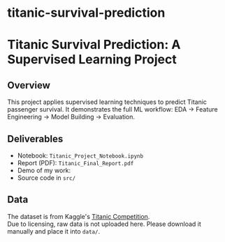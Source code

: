 # titanic-survival-prediction

# Titanic Survival Prediction: A Supervised Learning Project

## Overview
This project applies supervised learning techniques to predict Titanic passenger survival.
It demonstrates the full ML workflow: EDA → Feature Engineering → Model Building → Evaluation.

## Deliverables
-  Notebook: `Titanic_Project_Notebook.ipynb`
-  Report (PDF): `Titanic_Final_Report.pdf`
-  Demo of my work: 
-  Source code in `src/`

## Data
The dataset is from Kaggle's [Titanic Competition](https://www.kaggle.com/c/titanic/data).  
Due to licensing, raw data is not uploaded here. Please download it manually and place it into `data/`.


